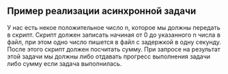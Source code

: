 ## Пример реализации асинхронной задачи
У нас есть некое положительное число n, которое мы должны передать в скрипт. Скрипт должен записать начиная от 0 до указанного n числа в файл, при этом одно число пишется в файл с задержкой в одну секунду. После этого скрипт должен посчитать сумму. При запросе на результат этой задачи мы должны либо отдавать прогресс выполнения задачи либо сумму если задача выполнилась.